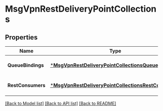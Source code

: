 # MsgVpnRestDeliveryPointCollections

## Properties
Name | Type | Description | Notes
------------ | ------------- | ------------- | -------------
**QueueBindings** | [***MsgVpnRestDeliveryPointCollectionsQueueBindings**](MsgVpnRestDeliveryPointCollectionsQueueBindings.md) |  | [optional] [default to null]
**RestConsumers** | [***MsgVpnRestDeliveryPointCollectionsRestConsumers**](MsgVpnRestDeliveryPointCollectionsRestConsumers.md) |  | [optional] [default to null]

[[Back to Model list]](../README.md#documentation-for-models) [[Back to API list]](../README.md#documentation-for-api-endpoints) [[Back to README]](../README.md)

